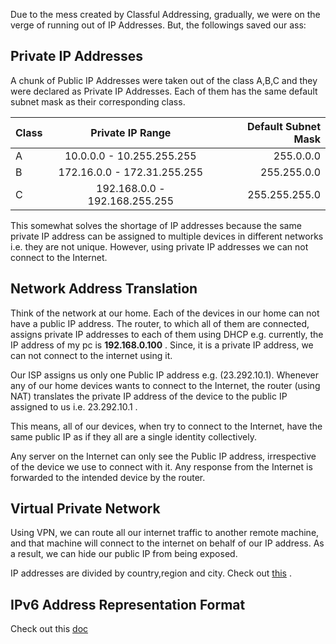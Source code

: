 Due to the mess created by Classful Addressing, gradually, we were on the verge of running out of IP Addresses. But, the followings saved our ass: 

## Private IP Addresses

A chunk of Public IP Addresses were taken out of the class A,B,C and they were declared as Private IP Addresses. Each of them has the same default subnet mask as their corresponding class.

| Class | Private IP Range                | Default Subnet Mask |
| :---- | :------------------------------:| -------------------:|
| A     |   10.0.0.0 - 10.255.255.255     | 255.0.0.0           |
| B     |   172.16.0.0 - 172.31.255.255   | 255.255.0.0         |
| C     |   192.168.0.0 - 192.168.255.255 | 255.255.255.0       |

This somewhat solves the shortage of IP addresses because the same private IP address can be assigned to multiple devices in different networks i.e. they are not unique. However, using private IP addresses we can not connect to the Internet. 

## Network Address Translation

Think of the network at our home. Each of the devices in our home can not have a public IP address. The router, to which all of them are connected, assigns private IP addresses to each of them using DHCP e.g. currently, the IP address of my pc is **192.168.0.100** . Since, it is a private IP address, we can not connect to the internet using it.

Our ISP assigns us only one Public IP address e.g. (23.292.10.1). Whenever any of our home devices wants to connect to the Internet, the router (using NAT) translates the private IP address of the device to the public IP assigned to us i.e. 23.292.10.1 .

This means, all of our devices, when try to connect to the Internet, have the same public IP as if they all are a single identity collectively. 

Any server on the Internet can only see the Public IP address, irrespective of the device we use to connect with it. Any response from the Internet is forwarded to the intended device by the router.

## Virtual Private Network

Using VPN, we can route all our internet traffic to another remote machine, and that machine will connect to the internet on behalf of our IP address. As a result, we can hide our public IP from being exposed.

IP addresses are divided by country,region and city. Check out [this](https://lite.ip2location.com/ip-address-ranges-by-country) .


## IPv6 Address Representation Format

Check out this [doc](https://www.ibm.com/docs/en/i/7.5?topic=concepts-ipv6-address-formats)

